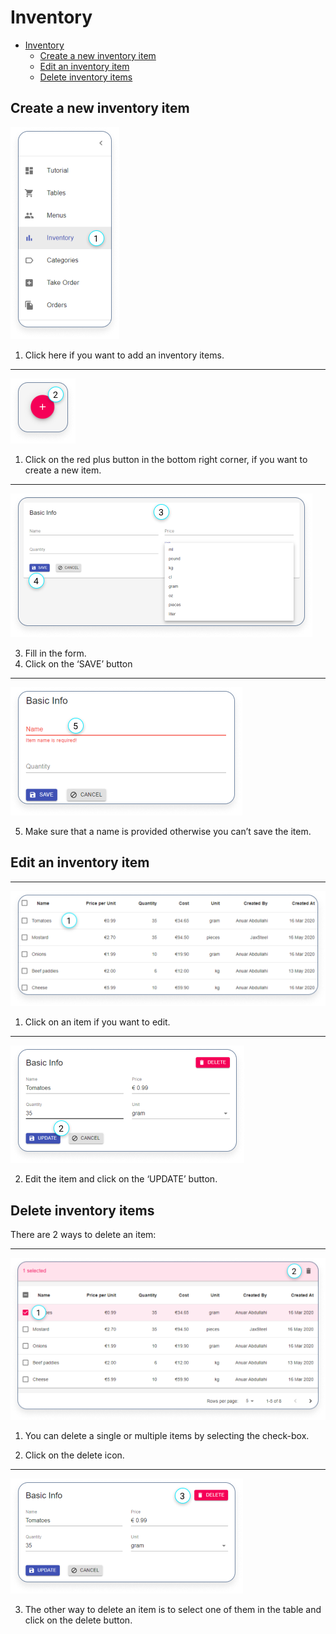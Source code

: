 # Inventory

- [Inventory](#inventory)
  - [Create a new inventory item](#create-a-new-inventory-item)
  - [Edit an inventory item](#edit-an-inventory-item)
  - [Delete inventory items](#delete-inventory-items)

## Create a new inventory item

![Inventory Menu](../images/inventory-images/inventory-menu.png)

1. Click here if you want to add an inventory items.

---

![Inventory Button](../images/inventory-images/inventory-add-button.png)

1. Click on the red plus button in the bottom right corner, if you want to create a new item.

---

![Inventory Form](../images/inventory-images/inventory-form.png)

3. Fill in the form.
4. Click on the ‘SAVE’ button

---

![Inventory Form](../images/inventory-images/inventory-form-error.png)

5. Make sure that a name is provided otherwise you can’t save the item.

## Edit an inventory item

---

![Inventory Form](../images/inventory-images/inventory-table.png)

1. Click on an item if you want to edit.

---

![Inventory Form](../images/inventory-images/inventory-form-edit.png)

2. Edit the item and click on the ‘UPDATE’ button.

## Delete inventory items

There are 2 ways to delete an item:

---

![Inventory Form](../images/inventory-images/inventory-table-delete.png)

1. You can delete a single or multiple items by selecting the check-box.

2. Click on the delete icon.

---

![Inventory Form](../images/inventory-images/inventory-form-delete.png)

3. The other way to delete an item is to select one of them in the table
   and click on the delete button.

